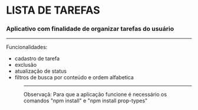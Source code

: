 # LISTA DE TAREFAS

<h3>Aplicativo com finalidade de organizar tarefas do usuário</h3>
<hr>

<p>Funcionalidades:</p>
<ul>
<li>cadastro de tarefa</li>
<li>exclusão</li>
<li>atualização de status</li>
<li>filtros de busca por conteúdo e ordem alfabetica</li>
<ul>
<hr>

<p> Observaçã:
Para que a aplicação funcione é necessário os comandos "npm install" e "npm install prop-types" </p>




